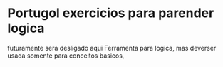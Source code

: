 # Portugol exercicios para parender logica
futuramente sera desligado aqui
Ferramenta para logica, mas deverser usada somente para conceitos basicos, 
